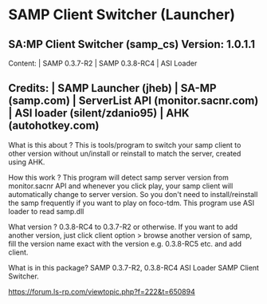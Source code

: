 # SAMP Client Switcher (Launcher)
SA:MP Client Switcher (samp_cs)
Version: 1.0.1.1
---------------------------------------------
Content:
 | SAMP 0.3.7-R2
 | SAMP 0.3.8-RC4
 | ASI Loader

Credits:
 | SAMP Launcher (jheb)
 | SA-MP (samp.com)
 | ServerList API (monitor.sacnr.com)
 | ASI loader (silent/zdanio95)
 | AHK (autohotkey.com)
---------------------------------------------

What is this about ?
This is tools/program to switch your samp client to other version without un/install or reinstall to match the server, created using AHK.

How this work ?
This program will detect samp server version from monitor.sacnr API and whenever you click play, your samp client will automatically change to server version. So you don't need to install/reinstall the samp frequently if you want to play on foco-tdm.
This program use ASI loader to read samp.dll

What version ?
0.3.8-RC4 to 0.3.7-R2 or otherwise. If you want to add another version, just click client option > browse another version of samp, fill the version name exact with the version e.g. 0.3.8-RC5 etc. and add client.

What is in this package? 
SAMP 0.3.7-R2, 0.3.8-RC4
ASI Loader
SAMP Client Switcher.

https://forum.ls-rp.com/viewtopic.php?f=222&t=650894
